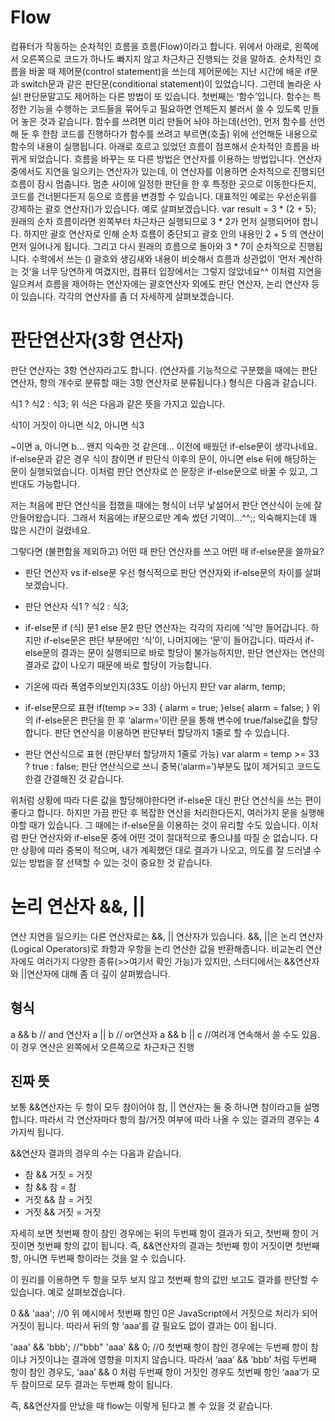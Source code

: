 Flow
=====
 컴퓨터가 작동하는 순차적인 흐름을 흐름(Flow)이라고 합니다. 위에서 아래로, 왼쪽에서 오른쪽으로 코드가 하나도 빠지지 않고 차근차근 진행되는 것을 말하죠. 순차적인 흐름을 바꿀 때 제어문(control statement)을 쓰는데 제어문에는 지난 시간에 배운 if문과 switch문과 같은 판단문(conditional statement)이 있었습니다. 그런데 놀라운 사실! 판단문말고도 제어하는 다른 방법이 또 있습니다. 첫번째는 ‘함수’입니다. 함수는 특정한 기능을 수행하는 코드들을 묶어두고 필요하면 언제든지 불러서 쓸 수 있도록 만들어 놓은 것과 같습니다. 함수를 쓰려면 미리 만들어 놔야 하는데(선언), 먼저 함수를 선언해 둔 후 한참 코드를 진행하다가 함수를 쓰려고 부르면(호출) 위에 선언해둔 내용으로 함수의 내용이 실행됩니다. 아래로 흐르고 있었던 흐름이 점프해서 순차적인 흐름을 바뀌게 되었습니다. 흐름을 바꾸는 또 다른 방법은 연산자를 이용하는 방법입니다. 연산자 중에서도 지연을 일으키는 연산자가 있는데, 이 연산자를 이용하면 순차적으로 진행되던 흐름이 잠시 멈춥니다. 멈춘 사이에 일정한 판단을 한 후 특정한 곳으로 이동한다든지, 코드를 건너뛴다든지 등으로 흐름을 변경할 수 있습니다. 대표적인 예로는 우선순위를 강제하는 괄호 연산자()가 있습니다.
 예로 살펴보겠습니다.
 var result = 3 * (2 + 5);
원래의 순차 흐름이라면 왼쪽부터 차근차근 실행되므로 3 * 2가 먼저 실행되어야 합니다. 하지만 괄호 연산자로 인해 순차 흐름이 중단되고 괄호 안의 내용인 2 + 5 의 연산이 먼저 일어나게 됩니다. 그리고 다시 원래의 흐름으로 돌아와 3 * 7이 순차적으로 진행됩니다.
 수학에서 쓰는 () 괄호와 생김새와 내용이 비슷해서 흐름과 상관없이 ‘먼저 계산하는 것’을 너무 당연하게 여겼지만, 컴퓨터 입장에서는 그렇지 않았네요^^
 이처럼 지연을 일으켜서 흐름을 제어하는 연산자에는 괄호연산자 외에도 판단 연산자, 논리 연산자 등이 있습니다. 각각의 연산자를 좀 더 자세하게 살펴보겠습니다.
 
 판단연산자(3항 연산자)
====================
 판단 연산자는 3항 연산자라고도 합니다. (연산자를 기능적으로 구분했을 때에는 판단 연산자, 항의 개수로 분류할 때는 3항 연산자로 분류됩니다.)
 형식은 다음과 같습니다.

 식1 ? 식2 : 식3;
 위 식은 다음과 같은 뜻을 가지고 있습니다.

식1이 거짓이 아니면 식2, 아니면 식3

~이면 a, 아니면 b… 왠지 익숙한 것 같은데… 이전에 배웠던 if-else문이 생각나네요. if-else문과 같은 경우 식이 참이면 if 판단식 이후의 문이, 아니면 else 뒤에 해당하는 문이 실행되었습니다. 이처럼 판단 연산자로 쓴 문장은 if-else문으로 바꿀 수 있고, 그 반대도 가능합니다.

저는 처음에 판단 연산식을 접했을 때에는 형식이 너무 낯설어서 판단 연산식이 눈에 잘 안들어왔습니다. 그래서 처음에는 if문으로만 계속 썼던 기억이…^^;; 익숙해지는데 꽤 많은 시간이 걸렸네요.

그렇다면 (불편함을 제외하고) 어떤 때 판단 연산자를 쓰고 어떤 때 if-else문을 쓸까요?

* 판단 연산자 vs if-else문
우선 형식적으로 판단 연산자와 if-else문의 차이를 살펴보겠습니다.

- 판단 연산자
식1 ? 식2 : 식3;
 
- if-else문
if (식) 문1
else 문2
판단 연산자는 각각의 자리에 ‘식’만 들어갑니다. 하지만 if-else문은 판단 부분에만 ‘식’이, 나머지에는 ‘문’이 들어갑니다. 따라서 if-else문의 결과는 문이 실행되므로 바로 할당이 불가능하지만, 판단 연산자는 연산의 결과로 값이 나오기 때문에 바로 할당이 가능합니다.

- 기온에 따라 폭염주의보인지(33도 이상) 아닌지 판단
var alarm, temp;
 
- if-else문으로 표현
if(temp >= 33) {
  alarm = true;
}else{
  alarm = false;
}
위의 if-else문은 판단을 한 후 ‘alarm=’이란 문을 통해 변수에 true/false값을 할당 합니다. 판단 연산식을 이용하면 판단부터 할당까지 1줄로 할 수 있습니다.

- 판단 연산식으로 표현 (판단부터 할당까지 1줄로 가능)
var alarm = temp >= 33 ?  true : false;
판단 연산식으로 쓰니 중복(‘alarm=’)부분도 많이 제거되고 코드도 한결 간결해진 것 같습니다.

위처럼 상황에 따라 다른 값을 할당해야한다면 if-else문 대신 판단 연산식을 쓰는 편이 좋다고 합니다. 하지만 가끔 판단 후 복잡한 연산을 처리한다든지, 여러가지 문을 실행해야할 때가 있습니다. 그 때에는 if-else문을 이용하는 것이 유리할 수도 있습니다. 이처럼 판단 연산자와 if-else문 중에 어떤 것이 절대적으로 좋으냐를 따질 순 없습니다. 다만 상황에 따라 중복이 적으며, 내가 계획했던 대로 결과가 나오고, 의도를 잘 드러낼 수 있는 방법을 잘 선택할 수 있는 것이 중요한 것 같습니다.

논리 연산자 &&, ||
================
연산 지연을 일으키는 다른 연산자로는 &&, || 연산자가 있습니다. &&, ||은 논리 연산자(Logical Operators)로 좌항과 우항을 논리 연산한 값을 반환해줍니다. 비교논리 연산자에도 여러가지 다양한 종류(>>여기서 확인 가능)가 있지만, 스터디에서는 &&연산자와 ||연산자에 대해 좀 더 깊이 살펴봤습니다.

형식
---
a && b // and 연산자
a || b // or연산자
a && b || c //여러개 연속해서 쓸 수도 있음. 이 경우 연산은 왼쪽에서 오른쪽으로 차근차근 진행

진짜 뜻
------
보통 &&연산자는 두 항이 모두 참이어야 참, || 연산자는 둘 중 하나면 참이라고들 설명합니다. 따라서 각 연산자마다 항의 참/거짓 여부에 따라 나올 수 있는 결과의 경우는 4가지씩 됩니다.

&&연산자 결과의 경우의 수는 다음과 같습니다.

* 참 && 거짓 = 거짓
* 참 && 참 = 참
* 거짓 && 참 = 거짓
* 거짓 && 거짓 = 거짓

자세히 보면 첫번째 항이 참인 경우에는 뒤의 두번째 항이 결과가 되고, 첫번째 항이 거짓이면 첫번째 항의 값이 됩니다. 즉, &&연산자의 결과는 첫번째 항이 거짓이면 첫번째 항, 아니면 두번째 항이라는 것을 알 수 있습니다.

이 원리를 이용하면 두 항을 모두 보지 않고 첫번째 항의 값만 보고도 결과를 판단할 수 있습니다. 예로 살펴보겠습니다.

0 && 'aaa'; //0
위 예시에서 첫번째 항인 0은 JavaScript에서 거짓으로 처리가 되어 거짓이 됩니다. 따라서 뒤의 항 ‘aaa’를 갈 필요도 없이 결과는 0이 됩니다.

'aaa' && 'bbb'; //"bbb"
'aaa' && 0; //0
첫번째 항이 참인 경우에는 두번째 항이 참이냐 거짓이냐는 결과에 영향을 미치지 않습니다. 따라서 ‘aaa’ && ‘bbb’ 처럼 두번째 항이 참인 경우도, ‘aaa’ && 0 처럼 두번째 항이 거짓인 경우도 첫번째 항인 ‘aaa’가 모두 참이므로 모두 결과는 두번째 항이 됩니다.

즉, &&연산자를 만났을 때 flow는 이렇게 된다고 볼 수 있을 것 같습니다.
